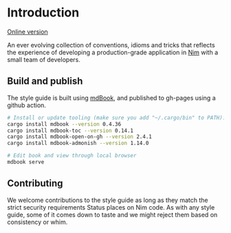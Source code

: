 # Introduction

[Online version](https://status-im.github.io/nim-style-guide/)

An ever evolving collection of conventions, idioms and tricks that reflects the experience of developing a production-grade application in [Nim](https://nim-lang.org) with a small team of developers.

## Build and publish

The style guide is built using [mdBook](https://github.com/rust-lang/mdBook), and published to gh-pages using a github action.

```bash
# Install or update tooling (make sure you add "~/.cargo/bin" to PATH):
cargo install mdbook --version 0.4.36
cargo install mdbook-toc --version 0.14.1
cargo install mdbook-open-on-gh --version 2.4.1
cargo install mdbook-admonish --version 1.14.0

# Edit book and view through local browser
mdbook serve
```

## Contributing

We welcome contributions to the style guide as long as they match the strict security requirements Status places on Nim code. As with any style guide, some of it comes down to taste and we might reject them based on consistency or whim.
